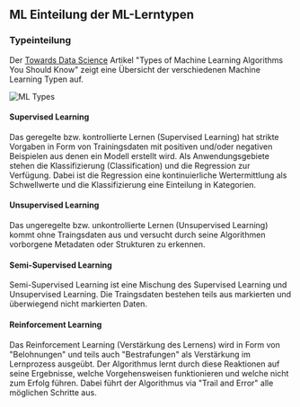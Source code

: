 ## ML Einteilung der ML-Lerntypen

### Typeinteilung

Der [Towards Data Science][601] Artikel "Types of Machine Learning Algorithms You Should Know" 
zeigt eine Übersicht der verschiedenen Machine Learning Typen auf.

![ML Types](statics/MLTypes2017.png)

#### Supervised Learning

Das geregelte bzw. kontrollierte Lernen (Supervised Learning) 
hat strikte Vorgaben in Form von Trainingsdaten 
mit positiven und/oder negativen Beispielen aus denen ein Modell erstellt wird.
Als Anwendungsgebiete stehen die Klassifizierung (Classification) 
und die Regression zur Verfügung.
Dabei ist die Regression eine kontinuierliche Wertermittlung als Schwellwerte 
und die Klassifizierung eine Einteilung in Kategorien.

#### Unsupervised Learning

Das ungeregelte bzw. unkontrollierte Lernen (Unsupervised Learning) kommt ohne
Traingsdaten aus und versucht durch seine Algorithmen 
vorborgene Metadaten oder Strukturen zu erkennen.

#### Semi-Supervised Learning

Semi-Supervised Learning ist eine Mischung des Supervised Learning und Unsupervised Learning.
Die Traingsdaten bestehen teils aus markierten und überwiegend nicht markierten Daten.

#### Reinforcement Learning

Das Reinforcement Learning (Verstärkung des Lernens) 
wird in Form von "Belohnungen" und teils auch "Bestrafungen" 
als Verstärkung im Lernprozess ausgeübt.
Der Algorithmus lernt durch diese Reaktionen auf seine Ergebnisse, welche
Vorgehensweisen funktionieren und welche nicht zum Erfolg führen.
Dabei führt der Algorithmus via "Trail and Error" alle möglichen Schritte aus.

[601]:https://towardsdatascience.com/types-of-machine-learning-algorithms-you-should-know-953a08248861